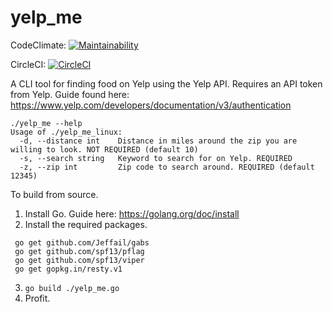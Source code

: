 # yelp_me
CodeClimate: [![Maintainability](https://api.codeclimate.com/v1/badges/b3de630446f26e76666b/maintainability)](https://codeclimate.com/github/eightseventhreethree/yelp_me/maintainability)

CircleCI: [![CircleCI](https://circleci.com/gh/eightseventhreethree/yelp_me/tree/master.svg?style=svg)](https://circleci.com/gh/eightseventhreethree/yelp_me/tree/master)

A CLI tool for finding food on Yelp using the Yelp API. 
Requires an API token from Yelp. 
Guide found here: https://www.yelp.com/developers/documentation/v3/authentication

````
./yelp_me --help
Usage of ./yelp_me_linux:
  -d, --distance int    Distance in miles around the zip you are willing to look. NOT REQUIRED (default 10)
  -s, --search string   Keyword to search for on Yelp. REQUIRED
  -z, --zip int         Zip code to search around. REQUIRED (default 12345)
````
To build from source. 
1. Install Go. Guide here: https://golang.org/doc/install
2. Install the required packages. 
  ````
   go get github.com/Jeffail/gabs
   go get github.com/spf13/pflag
   go get github.com/spf13/viper
   go get gopkg.in/resty.v1
  ````
3. ````go build ./yelp_me.go````
4. Profit.
